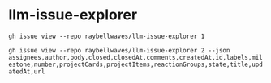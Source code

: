 # llm-issue-explorer

`gh issue view --repo raybellwaves/llm-issue-explorer 1`

`gh issue view --repo raybellwaves/llm-issue-explorer 2 --json assignees,author,body,closed,closedAt,comments,createdAt,id,labels,milestone,number,projectCards,projectItems,reactionGroups,state,title,updatedAt,url`
